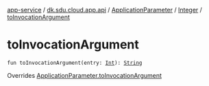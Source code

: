 [app-service](../../../index.md) / [dk.sdu.cloud.app.api](../../index.md) / [ApplicationParameter](../index.md) / [Integer](index.md) / [toInvocationArgument](./to-invocation-argument.md)

# toInvocationArgument

`fun toInvocationArgument(entry: `[`Int`](https://kotlinlang.org/api/latest/jvm/stdlib/kotlin/-int/index.html)`): `[`String`](https://kotlinlang.org/api/latest/jvm/stdlib/kotlin/-string/index.html)

Overrides [ApplicationParameter.toInvocationArgument](../to-invocation-argument.md)

